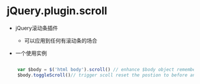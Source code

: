 jQuery.plugin.scroll
====================

* jQuery滚动条插件
    + 可以应用到任何有滚动条的场合
    
* 一个使用实例

```js 

    var $body = $('html body').scroll() // enhance $body object remember scroll position and merge some action 
    $body.toggleScroll()// trigger scoll reset the postion to before and remember current postion again

```

   
